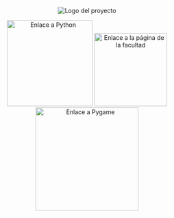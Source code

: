 <p align="center">
    <a><img alt="Logo del proyecto" src="https://i.imgur.com/CDLN5hf.png"></a>
</p>

<p align="center">
    <a target="_blank" rel="noopener noreferrer" href="https://www.python.org/"><img alt="Enlace a Python" title="Python" src="https://i.imgur.com/boygpQN.png" width="200"></a>
    <a target="_blank" rel="noopener noreferrer" href="https://fra.utn.edu.ar/">
    <img alt="Enlace a la página de la facultad" title="Universidad Tecnológica Nacional: Facultad Regional Avellaneda" src="https://fra.utn.edu.ar/wp-content/uploads/2023/07/utn_logo_svg.svg" width="170"></a>
    <a target="_blank" rel="noopener noreferrer" href="https://www.pygame.org/news"><img alt="Enlace a Pygame"title="Pygame" src="https://www.pygame.org/docs/_static/pygame_powered.svg" width="240"></a>
</p>
